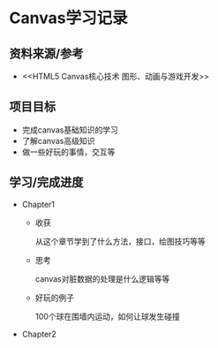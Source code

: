 
# Canvas学习记录

## 资料来源/参考

  - <<HTML5 Canvas核心技术 图形、动画与游戏开发>>

## 项目目标

  - 完成canvas基础知识的学习
  - 了解canvas高级知识
  - 做一些好玩的事情，交互等

## 学习/完成进度
  - Chapter1
    - 收获
    
      从这个章节学到了什么方法，接口，绘图技巧等等


    - 思考

      canvas对脏数据的处理是什么逻辑等等

    - 好玩的例子

      100个球在围墙内运动，如何让球发生碰撞

  - Chapter2
